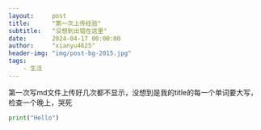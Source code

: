 ```yaml
---
layout:     post
title:      "第一次上传经验"
subtitle:   "没想到出错在这里"
date:       2024-04-17 00:00:00
author:     "xianyu4625"
header-img: "img/post-bg-2015.jpg"
tags:
    - 生活
---
```


第一次写md文件上传好几次都不显示，没想到是我的title的每一个单词要大写，检查一个晚上，哭死

```python
print("Hello")
```
